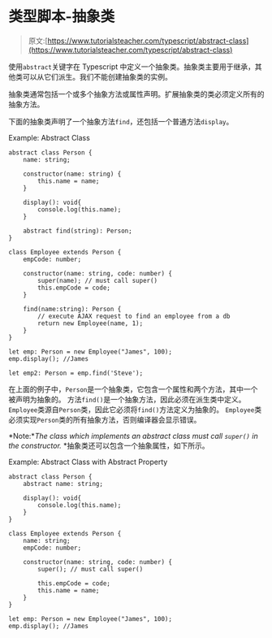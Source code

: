 # 类型脚本-抽象类

> 原文:[https://www.tutorialsteacher.com/typescript/abstract-class](https://www.tutorialsteacher.com/typescript/abstract-class)

使用`abstract`关键字在 Typescript 中定义一个抽象类。抽象类主要用于继承，其他类可以从它们派生。我们不能创建抽象类的实例。

抽象类通常包括一个或多个抽象方法或属性声明。扩展抽象类的类必须定义所有的抽象方法。

下面的抽象类声明了一个抽象方法`find`，还包括一个普通方法`display`。

Example: Abstract Class 

```
abstract class Person {
    name: string;

    constructor(name: string) {
        this.name = name;
    }

    display(): void{
        console.log(this.name);
    }

    abstract find(string): Person;
}

class Employee extends Person { 
    empCode: number;

    constructor(name: string, code: number) { 
        super(name); // must call super()
        this.empCode = code;
    }

    find(name:string): Person { 
        // execute AJAX request to find an employee from a db
        return new Employee(name, 1);
    }
}

let emp: Person = new Employee("James", 100);
emp.display(); //James

let emp2: Person = emp.find('Steve'); 
```

在上面的例子中，`Person`是一个抽象类，它包含一个属性和两个方法，其中一个被声明为抽象的。 方法`find()`是一个抽象方法，因此必须在派生类中定义。 `Employee`类源自`Person`类，因此它必须将`find()`方法定义为抽象的。 `Employee`类必须实现`Person`类的所有抽象方法，否则编译器会显示错误。

*Note:**The class which implements an abstract class must call `super()` in the constructor.* *抽象类还可以包含一个抽象属性，如下所示。

Example: Abstract Class with Abstract Property 

```
abstract class Person {
    abstract name: string;

    display(): void{
        console.log(this.name);
    }
}

class Employee extends Person { 
    name: string;
    empCode: number;

    constructor(name: string, code: number) { 
        super(); // must call super()

        this.empCode = code;
        this.name = name;
    }
}

let emp: Person = new Employee("James", 100);
emp.display(); //James 
```

